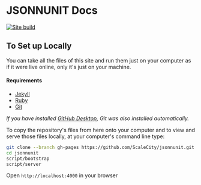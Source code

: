 # JSONNUNIT Docs

[![Site build](https://github.com/ScaleCity/jsonnunit/actions/workflows/build.yml/badge.svg?branch=gh-pages)](https://github.com/ScaleCity/jsonnunit/actions/workflows/build.yml)

## To Set up Locally

You can take all the files of this site and run them just on your computer as if it were live online, only it's just on your machine.

#### Requirements

* [Jekyll](http://jekyllrb.com/)
* [Ruby](https://www.ruby-lang.org/en/)
* [Git](http://git-scm.com/)

_If you have installed [GitHub Desktop](https://desktop.github.com), Git was also installed automatically._

To copy the repository's files from here onto your computer and to view and serve those files locally, at your computer's command line type:

```bash
git clone --branch gh-pages https://github.com/ScaleCity/jsonnunit.git 
cd jsonnunit
script/bootstrap
script/server
```
Open `http://localhost:4000` in your browser
